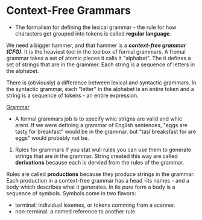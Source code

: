 # Context-Free Grammars

* The formalism for defining the lexical grammar -  the rule for how characters get grouped into tokens is called **regular language**.

We need a bigger hammer, and that hammer is a ***context-free grammar (CFG)***. It is the heaviest tool in the toolbox of formal grammars. A fromal grammar takes a set of atomic pieces it calls it "alphabet". The it defines a set of strings that are in the grammer. Each string is a sequence of letters in the alphabet.

There is (obviously) a difference between lexical and syntactic grammars. In the syntactic grammar, each "letter" in the alphabet is an entire token and a string is a sequence of tokens - an entire expression. 

[Grammar]("../images/context-free-table.png")

* A formal grammars job is to specify whic strigns are valid and whic arent. If we were defining a grammar of English sentences, "eggs are tasty for breakfast" would be in the grammar. but "tasl breaksfast for are eggs" would probably not be. 

1. Rules for grammars
If you stat wull rules you can use them to generate strings that are in the grammar. String created this way are called **derivations** because each is dervied from the rules of the grammar.

Rules are called **productions** because they produce strings in the grammar. Each production in a context-free grammar has a head -its names - and a body which describes what it generates. In its pure form a body is a sequence of symbols. Symbols come in two flavors:
* terminal: individual lexemes, or tokens comming from a scanner.
* non-terminal: a named reference to another rule.



